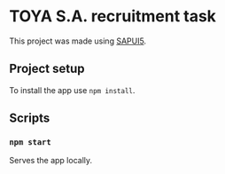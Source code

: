 # TOYA S.A. recruitment task

This project was made using [SAPUI5](https://sapui5.hana.ondemand.com/).

## Project setup

To install the app use `npm install`.

## Scripts

### `npm start`

Serves the app locally.
